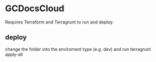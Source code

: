 # GCDocsCloud
Requires Terraform and Terragrunt to run and deploy.

## deploy

change the folder into the enviroment type (e.g. dev) and run terragrunt apply-all